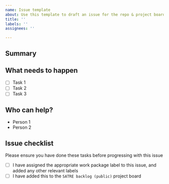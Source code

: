 ```yaml
---
name: Issue template
about: Use this template to draft an issue for the repo & project board!
title: ''
labels: ''
assignees: ''

---
```


## Summary
<!-- Replace this part with a summary of your issue -->

## What needs to happen
<!-- Replace this part with who a checklist of tasks that need to be done We recommend creating this list using bulletpoints (indicated by * or -), followed by square brackets separated by a space [ ]. This will create a checkbox!
-->

- [ ] Task 1
- [ ] Task 2
- [ ] Task 3

## Who can help?
<!-- Replace this part with who can help - you can do this by typing `@` followed by their GitHub username. We recommend creating this list using bulletpoints (indicated by * or -)
-->

- Person 1
- Person 2

## Issue checklist
Please ensure you have done these tasks before progressing with this issue
- [ ] I have assigned the appropriate work package label to this issue, and added any other relevant labels
- [ ] I have added this to the `SATRE backlog (public)` project board
